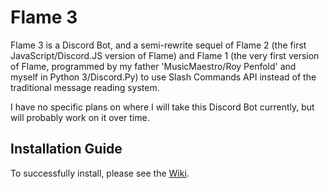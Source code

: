 # Flame 3
Flame 3 is a Discord Bot, and a semi-rewrite sequel of Flame 2 (the first JavaScript/Discord.JS version of Flame) and Flame 1 (the very first version of Flame, programmed by my father 'MusicMaestro/Roy Penfold' and myself in Python 3/Discord.Py) to use Slash Commands API instead of the traditional message reading system.

I have no specific plans on where I will take this Discord Bot currently, but will probably work on it over time.

## Installation Guide
To successfully install, please see the [Wiki](https://github.com/ryanpenfold/FlameBot3/wiki/Installation-Guide).
